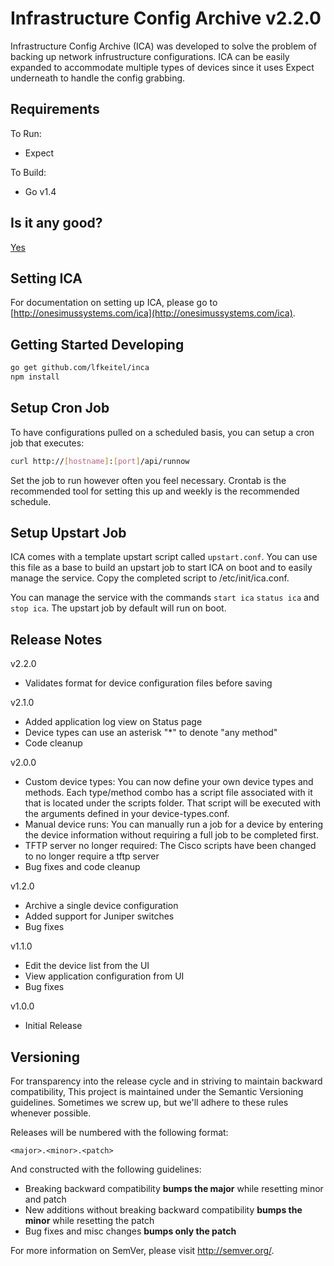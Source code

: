 Infrastructure Config Archive v2.2.0
====================================

Infrastructure Config Archive (ICA) was developed to solve the problem of backing up network infrustructure configurations.
ICA can be easily expanded to accommodate multiple types of devices since it uses Expect underneath to handle the
config grabbing.

Requirements
------------

To Run:

* Expect

To Build:

* Go v1.4

Is it any good?
---------------

[Yes](https://news.ycombinator.com/item?id=3067434)

Setting ICA
-----------

For documentation on setting up ICA, please go to [http://onesimussystems.com/ica](http://onesimussystems.com/ica).

Getting Started Developing
--------------------------

```Bash
go get github.com/lfkeitel/inca
npm install
```

Setup Cron Job
--------------

To have configurations pulled on a scheduled basis, you can setup a cron job that executes:

```Bash
curl http://[hostname]:[port]/api/runnow
```

Set the job to run however often you feel necessary. Crontab is the recommended tool for setting this
up and weekly is the recommended schedule.

Setup Upstart Job
-----------------

ICA comes with a template upstart script called `upstart.conf`. You can use this file as a base to build an
upstart job to start ICA on boot and to easily manage the service. Copy the completed script to /etc/init/ica.conf.

You can manage the service with the commands `start ica` `status ica` and `stop ica`. The upstart job by default
will run on boot.

Release Notes
-------------

v2.2.0

- Validates format for device configuration files before saving

v2.1.0

- Added application log view on Status page
- Device types can use an asterisk "*" to denote "any method"
- Code cleanup

v2.0.0

- Custom device types: You can now define your own device types and methods. Each type/method combo has a script file
associated with it that is located under the scripts folder. That script will be executed with the arguments defined in
your device-types.conf.
- Manual device runs: You can manually run a job for a device by entering the device information without requiring a full
job to be completed first.
- TFTP server no longer required: The Cisco scripts have been changed to no longer require a tftp server
- Bug fixes and code cleanup

v1.2.0

- Archive a single device configuration
- Added support for Juniper switches
- Bug fixes

v1.1.0

- Edit the device list from the UI
- View application configuration from UI
- Bug fixes

v1.0.0

- Initial Release

Versioning
----------

For transparency into the release cycle and in striving to maintain backward compatibility, This project is maintained under the Semantic Versioning guidelines. Sometimes we screw up, but we'll adhere to these rules whenever possible.

Releases will be numbered with the following format:

`<major>.<minor>.<patch>`

And constructed with the following guidelines:

- Breaking backward compatibility **bumps the major** while resetting minor and patch
- New additions without breaking backward compatibility **bumps the minor** while resetting the patch
- Bug fixes and misc changes **bumps only the patch**

For more information on SemVer, please visit <http://semver.org/>.
